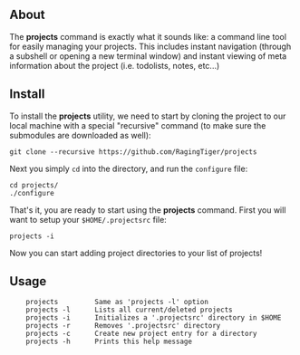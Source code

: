 ## About
The **projects** command is exactly what it sounds like: a command line tool
for easily managing your projects. This includes instant navigation (through a
subshell or opening a new terminal window) and instant viewing of meta
information about the project (i.e. todolists, notes, etc...)

## Install
To install the **projects** utility, we need to start by cloning the project
to our local machine with a special "recursive" command (to make sure the
submodules are downloaded as well):

```
git clone --recursive https://github.com/RagingTiger/projects
```

Next you simply `cd` into the directory, and run the `configure` file:

```
cd projects/
./configure
```

That's it, you are ready to start using the **projects** command. First you will
want to setup your `$HOME/.projectsrc` file:

```
projects -i
```

Now you can start adding project directories to your list of projects!

## Usage
```
    projects         Same as 'projects -l' option
    projects -l      Lists all current/deleted projects
    projects -i      Initializes a '.projectsrc' directory in $HOME
    projects -r      Removes '.projectsrc' directory
    projects -c      Create new project entry for a directory
    projects -h      Prints this help message
```
